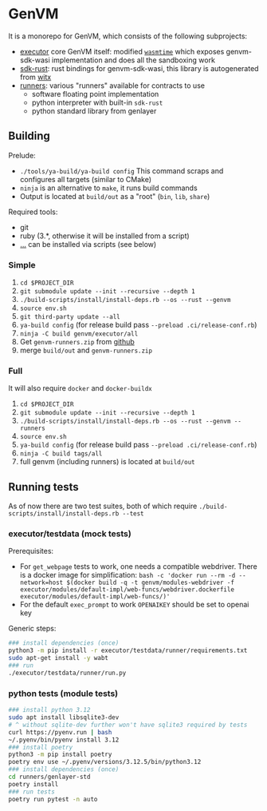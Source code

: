 # GenVM
It is a monorepo for GenVM, which consists of the following subprojects:
- [executor](./executor/) core GenVM itself: modified [`wasmtime`](https://wasmtime.dev) which exposes genvm-sdk-wasi implementation and does all the sandboxing work
- [sdk-rust](./sdk-rust/): rust bindings for genvm-sdk-wasi, this library is autogenerated from [witx](./executor/src/wasi/witx/genlayer_sdk.witx)
- [runners](./runners/): various "runners" available for contracts to use
    - software floating point implementation
    - python interpreter with built-in `sdk-rust`
    - python standard library from genlayer

## Building

Prelude:
- `./tools/ya-build/ya-build config`
  This command scraps and configures all targets (similar to CMake)
- `ninja` is an alternative to `make`, it runs build commands
- Output is located at `build/out` as a "root" (`bin`, `lib`, `share`)

Required tools:
- git
- ruby (3.\*, otherwise it will be installed from a script)
- [...](./build-scripts/src/ubuntu.sh) can be installed via scripts (see below)

### Simple
1. `cd $PROJECT_DIR`
2. `git submodule update --init --recursive --depth 1`
3. `./build-scripts/install/install-deps.rb --os --rust --genvm`
4. `source env.sh`
5. `git third-party update --all`
7. `ya-build config` (for release build pass `--preload .ci/release-conf.rb`)
8. `ninja -C build genvm/executor/all`
9. Get `genvm-runners.zip` from [github](https://github.com/yeagerai/genvm)
10. merge `build/out` and `genvm-runners.zip`

### Full

It will also require `docker` and `docker-buildx`

1. `cd $PROJECT_DIR`
2. `git submodule update --init --recursive --depth 1`
3. `./build-scripts/install/install-deps.rb --os --rust --genvm --runners`
4. `source env.sh`
5. `ya-build config` (for release build pass `--preload .ci/release-conf.rb`)
6. `ninja -C build tags/all`
7. full genvm (including runners) is located at `build/out`

## Running tests
As of now there are two test suites, both of which require `./build-scripts/install/install-deps.rb --test`

### executor/testdata (mock tests)
Prerequisites:
- For `get_webpage` tests to work, one needs a compatible webdriver. There is a docker image for simplification: `bash -c 'docker run --rm -d --network=host $(docker build -q -t genvm/modules-webdriver -f executor/modules/default-impl/web-funcs/webdriver.dockerfile executor/modules/default-impl/web-funcs/)'`
- For the default `exec_prompt` to work `OPENAIKEY` should be set to openai key

Generic steps:
```bash
### install dependencies (once)
python3 -m pip install -r executor/testdata/runner/requirements.txt
sudo apt-get install -y wabt
### run
./executor/testdata/runner/run.py
```

### python tests (module tests)
```bash
### install python 3.12
sudo apt install libsqlite3-dev
# ^ without sqlite-dev further won't have sqlite3 required by tests
curl https://pyenv.run | bash
~/.pyenv/bin/pyenv install 3.12
### install poetry
python3 -m pip install poetry
poetry env use ~/.pyenv/versions/3.12.5/bin/python3.12
### install dependencies (once)
cd runners/genlayer-std
poetry install
### run tests
poetry run pytest -n auto
```
